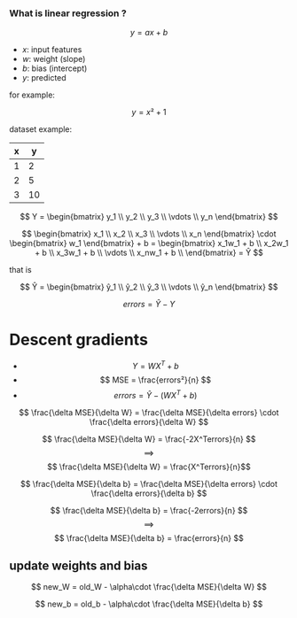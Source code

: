 ### What is linear regression ?

$$ y = ax + b $$

* <var>x</var>: input features
* <var>w</var>: weight (slope)
* <var>b</var>: bias (intercept)
* <var>y</var>: predicted

for example:

$$ y = x² + 1 $$

dataset example:

| x | y |
|---|---|
| 1 | 2 |
| 2 | 5 |
| 3 | 10|

$$
Y = \begin{bmatrix}
y_1 \\
y_2 \\
y_3 \\
\vdots \\
y_n
\end{bmatrix}
$$

$$
\begin{bmatrix}
x_1 \\
x_2 \\
x_3 \\
\vdots \\
x_n
\end{bmatrix}
\cdot
\begin{bmatrix}
w_1
\end{bmatrix} + b
= \begin{bmatrix}
x_1w_1 + b \\
x_2w_1 + b \\
x_3w_1 + b \\
\vdots \\
x_nw_1 + b \\
\end{bmatrix}
= Ŷ
$$

that is

$$
Ŷ = \begin{bmatrix}
ŷ_1 \\
ŷ_2 \\
ŷ_3 \\
\vdots \\
ŷ_n
\end{bmatrix}
$$

$$
errors = Ŷ - Y
$$

# Descent gradients

* $$ Y = WX^T + b $$
* $$ MSE = \frac{errors²}{n} $$
* $$ errors = Ŷ - (WX^T + b) $$

$$ \frac{\delta MSE}{\delta W} = \frac{\delta MSE}{\delta errors} \cdot \frac{\delta errors}{\delta W} $$

$$ \frac{\delta MSE}{\delta W} = \frac{-2X^Terrors}{n} $$
$$ \implies $$
$$ \frac{\delta MSE}{\delta W} = \frac{X^Terrors}{n}$$

$$ \frac{\delta MSE}{\delta b} = \frac{\delta MSE}{\delta errors} \cdot \frac{\delta errors}{\delta b} $$

$$  \frac{\delta MSE}{\delta b} = \frac{-2errors}{n} $$
$$ \implies $$
$$ \frac{\delta MSE}{\delta b} = \frac{errors}{n} $$

## update weights and bias

$$ new_W = old_W - \alpha\cdot \frac{\delta MSE}{\delta W} $$

$$ new_b = old_b - \alpha\cdot \frac{\delta MSE}{\delta b} $$